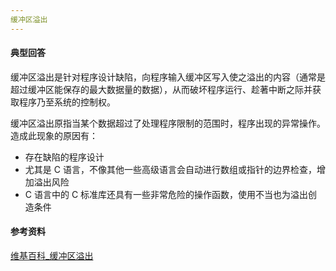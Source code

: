 ```yaml
---
缓冲区溢出
---
```


#### 典型回答

缓冲区溢出是针对程序设计缺陷，向程序输入缓冲区写入使之溢出的内容（通常是超过缓冲区能保存的最大数据量的数据），从而破坏程序运行、趁著中断之际并获取程序乃至系统的控制权。

缓冲区溢出原指当某个数据超过了处理程序限制的范围时，程序出现的异常操作。造成此现象的原因有：

* 存在缺陷的程序设计
* 尤其是 C 语言，不像其他一些高级语言会自动进行数组或指针的边界检查，增加溢出风险
* C 语言中的 C 标准库还具有一些非常危险的操作函数，使用不当也为溢出创造条件

#### 参考资料

[维基百科_缓冲区溢出](https://zh.wikipedia.org/wiki/%E7%BC%93%E5%86%B2%E5%8C%BA%E6%BA%A2%E5%87%BA)